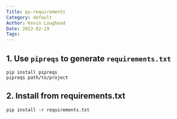 ```yaml
---
Title: py-requirements
Category: default
Author: Kevin Loughead
Date: 2022-02-19
Tags:
---
```


## 1. Use `pipreqs` to generate `requirements.txt`

```
pip install pipreqs
pipreqs path/to/project
```

## 2. Install from requirements.txt

`pip install -r requirements.txt`
